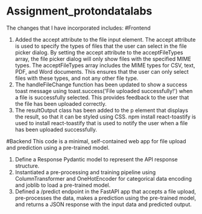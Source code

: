 # Assignment_protondatalabs

The changes that I have incorporated includes:
#Frontend
1. Added the accept attribute to the file input element. The accept attribute is used to specify the types of files that the user can select in the file picker dialog. By setting the accept attribute to the acceptFileTypes array, the file picker dialog will only show files with the specified MIME types. The acceptFileTypes array includes the MIME types for CSV, text, PDF, and Word documents. This ensures that the user can only select files with these types, and not any other file type.
2. The handleFileChange function has been updated to show a success toast message using toast.success('File uploaded successfully!') when a file is successfully selected. This provides feedback to the user that the file has been uploaded correctly.
3. The resultOutput class has been added to the p element that displays the result, so that it can be styled using CSS.
 npm install react-toastify is used to install react-toastify that is used to notify the user when a file has been uploaded successfully.

#Backend
This code is a minimal, self-contained web app for file upload and prediction using a pre-trained model.
1. Define a Response Pydantic model to represent the API response structure.
2. Instantiated a pre-processing and training pipeline using ColumnTransformer and OneHotEncoder for categorical data encoding and joblib to load a pre-trained model.
3. Defined a /predict endpoint in the FastAPI app that accepts a file upload, pre-processes the data, makes a prediction using the pre-trained model, and returns a JSON response with the input data and predicted output.
